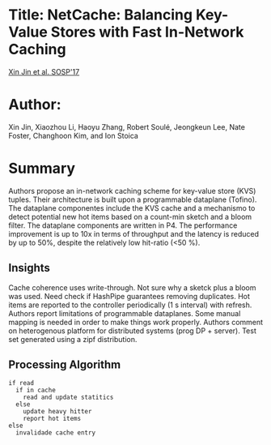 # Title: NetCache: Balancing Key-Value Stores with Fast In-Network Caching

[Xin Jin et al. SOSP'17](//doi.org/10.1145/3132747.3132764)

# Author:
Xin Jin, Xiaozhou Li, Haoyu Zhang, Robert Soulé, Jeongkeun Lee, Nate Foster, Changhoon Kim, and Ion Stoica

# Summary
Authors propose an in-network caching scheme for key-value store (KVS) tuples.
Their architecture is built upon a programmable dataplane (Tofino). The dataplane componentes include the KVS cache and a mechanismo to detect
potential new hot items based on a count-min sketch and a bloom filter. The dataplane components are written in P4.
The performance improvement is up to 10x in terms of throughput and the latency is reduced by up to 50%, despite the relatively low hit-ratio (<50 %).

## Insights

Cache coherence uses write-through.
Not sure why a sketck plus a bloom was used. Need check if HashPipe guarantees removing duplicates.
Hot items are reported to the controller periodically (1 s interval) with refresh.
Authors report limitations of programmable dataplanes. Some manual mapping is needed in order to make things work properly.
Authors comment on heterogenous platform for distributed systems (prog DP + server).
Test set generated using a zipf distribution.

## Processing Algorithm

    if read
      if in cache
        read and update statitics
      else
        update heavy hitter
        report hot items
    else
      invalidade cache entry

